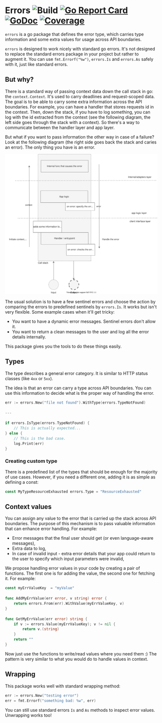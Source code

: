 # Errors ![Build](https://github.com/m-zajac/errors/workflows/Build/badge.svg) [![Go Report Card](https://goreportcard.com/badge/github.com/m-zajac/errors)](https://goreportcard.com/report/github.com/m-zajac/errors) [![GoDoc](https://godoc.org/github.com/m-zajac/errors?status.svg)](http://godoc.org/github.com/m-zajac/errors) [![Coverage](https://img.shields.io/badge/coverage-gocover.io-blue)](https://gocover.io/github.com/m-zajac/errors)

`errors` is a go package that defines the error type, which carries type information and some extra values for usage across API boundaries.

`errors` is designed to work nicely with standard go errors. It's not designed to replace the standard errors package in your project but rather to augment it. You can use `fmt.Errorf("%w")`, `errors.Is` and `errors.As` safely with it, just like standard errors.

## But why?

There is a standard way of passing context data down the call stack in go: the `context.Context`. It's used to carry deadlines and request-scoped data. The goal is to be able to carry some extra information across the API boundaries. For example, you can have a handler that stores requests id in the context. Then, down the stack, if you have to log something, you can log with the id extracted from the context (see the following diagram, the left side goes through the stack with a context). So there's a way to communicate between the handler layer and app layer.

But what if you want to pass information the other way in case of a failure? Look at the following diagram (the right side goes back the stack and caries an error). The only thing you have is an error.

![diagram](docs/errors.svg)

The usual solution is to have a few sentinel errors and choose the action by comparing the errors to predefined sentinels by `errors.Is`. It works but isn't very flexible. Some example cases when it'll get tricky:

- You want to have a dynamic error messages. Sentinel errors don't allow it.
- You want to return a clean messages to the user and log all the error details internally.

This package gives you the tools to do these things easily.

## Types

The type describes a general error category. It is similar to HTTP status classes (like `4xx` or `5xx`).

The idea is that an error can carry a type across API boundaries. You can use this information to decide what is the proper way of handling the error.

```go
err := errors.New("file not found").WithType(errors.TypeNotFound)

---

if errors.IsType(errors.TypeNotFound) {
    // This is actually expected...
} else {
    // This is the bad case.
    log.Print(err)
}
```

### Creating custom type

There is a predefined list of the types that should be enough for the majority of use cases.
However, if you need a different one, adding it is as simple as defining a const:

```go
const MyTypeResourceExhausted errors.Type = "ResourceExhausted"
```

## Context values

You can assign any value to the error that is carried up the stack across API boundaries.
The purpose of this mechanism is to pass valuable information that can enhance error handling. For example:

- Error messages that the final user should get (or even language-aware messages),
- Extra data to log,
- In case of invalid input - extra error details that your app could return to the user to specify which input parameters were invalid,

We propose handling error values in your code by creating a pair of functions. The first one is for adding the value, the second one for fetching it. For example:

```go
const myErrValueKey  = "myValue"

func AddMyErrValue(err error, v string) error {
    return errors.From(err).WithValue(myErrValueKey, v)
}

func GetMyErrValue(err error) string {
    if v := errors.Value(myErrValueKey); v != nil {
        return v.(string)
    }
    return ""
}
```

Now just use the functions to write/read values where you need them :) The pattern is very similar to what you would do to handle values in context.

## Wrapping

This package works well with standard wrapping method:

```go
err := errors.New("testing error")
err = fmt.Errorf("something bad: %w", err)
```

You can still use standard errors `Is` and `As` methods to inspect error values. Unwrapping works too!
